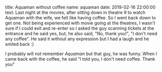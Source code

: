 title: Aquaman without coffee
name: aquaman
date: 2019-02-16 22:00:00
text:
Last night at the movies, after sitting down in theatre 9 to watch Aquaman with the wife, we felt like having coffee. So I went back down to get one. Not being experienced with movie going at the theatres, I wasn't sure if I could exit and re-enter so I asked the guy scanning tickets at the entrance and he said yes, but, he also said, "No, thank you!", "I don't need any coffee". He said it without any expression but I had a laugh and he smiled back :)

I probably will not remember _Aquaman_ but that guy, he was funny. When I came back with the coffee, he said "I told you, I don't need coffee. Thank you"
